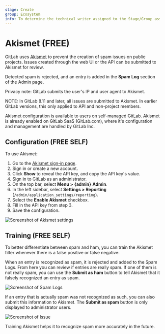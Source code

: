 ```yaml
---
stage: Create
group: Ecosystem
info: To determine the technical writer assigned to the Stage/Group associated with this page, see https://about.gitlab.com/handbook/engineering/ux/technical-writing/#assignments
---
```


# Akismet **(FREE)**

GitLab uses [Akismet](https://akismet.com/) to prevent the creation of
spam issues on public projects. Issues created through the web UI or the API can be submitted to
Akismet for review.

Detected spam is rejected, and an entry is added in the **Spam Log** section of the
Admin page.

Privacy note: GitLab submits the user's IP and user agent to Akismet.

NOTE:
In GitLab 8.11 and later, all issues are submitted to Akismet.
In earlier GitLab versions, this only applied to API and non-project members.

Akismet configuration is available to users on self-managed GitLab. Akismet is already enabled on
GitLab SaaS (GitLab.com), where it's configuration and management are handled by GitLab Inc.

## Configuration **(FREE SELF)**

To use Akismet:

1. Go to the [Akismet sign-in page](https://akismet.com/account/).
1. Sign in or create a new account.
1. Click **Show** to reveal the API key, and copy the API key's value.
1. Sign in to GitLab as an administrator.
1. On the top bar, select **Menu >** **{admin}** **Admin**.
1. In the left sidebar, select **Settings > Reporting** (`/admin/application_settings/reporting`).
1. Select the **Enable Akismet** checkbox.
1. Fill in the API key from step 3.
1. Save the configuration.

![Screenshot of Akismet settings](img/akismet_settings.png)

## Training **(FREE SELF)**

To better differentiate between spam and ham, you can train the Akismet
filter whenever there is a false positive or false negative.

When an entry is recognized as spam, it is rejected and added to the Spam Logs.
From here you can review if entries are really spam. If one of them is not really
spam, you can use the **Submit as ham** button to tell Akismet that it falsely
recognized an entry as spam.

![Screenshot of Spam Logs](img/spam_log.png)

If an entry that is actually spam was not recognized as such, you can also submit
this information to Akismet. The **Submit as spam** button is only displayed
to administrator users.

![Screenshot of Issue](img/submit_issue.png)

Training Akismet helps it to recognize spam more accurately in the future.
